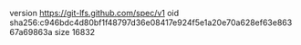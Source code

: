 version https://git-lfs.github.com/spec/v1
oid sha256:c946bdc4d80bf1f48797d36e08417e924f5e1a20e70a628ef63e86367a69863a
size 16832
